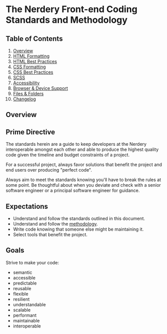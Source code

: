 # The Nerdery Front-end Coding Standards and Methodology

## Table of Contents
  1. [Overview](#overview)
  2. [HTML Formatting](/standards/html.md#html-formatting)
  3. [HTML Best Practices](/standards/html.md#html-best-practices)
  4. [CSS Formatting](/standards/css.md#css-formatting)
  5. [CSS Best Practices](/standards/css.md#css-best-practices)
  6. [SCSS](/standards/scss.md)
  7. [Accessibility](/standards/accessibility.md)
  8. [Browser &amp; Device Support](/standards/browser-device-support.md)
  9. [Files &amp; Folders](/standards/files-folders.md)
  10. [Changelog](/CHANGELOG.md)

## <a name="overview"></a>Overview

## Prime Directive

The standards herein are a guide to keep developers at the Nerdery interoperable amongst each other and able to produce the highest quality code given the timeline and budget constraints of a project.

For a successful project, always favor solutions that benefit the project and end users over producing "perfect code".

Always aim to meet the standards knowing you'll have to break the rules at some point. Be thoughtful about when you deviate and check with a senior software engineer or a principal software engineer for guidance.

## Expectations

* Understand and follow the standards outlined in this document.
* Understand and follow the [methodology](/standards/methodology.md/).
* Write code knowing that someone else might be maintaining it.
* Select tools that benefit the project.

## Goals

Strive to make your code:

* semantic
* accessible
* predictable
* reusable
* flexible
* resilient
* understandable
* scalable
* performant
* maintainable
* interoperable